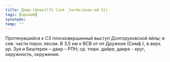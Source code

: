 ```yaml
---
title: Даир-[Алан]({% link _terms/алан.md %})
tags: [ороним]
synonyms:
temp: ""
---
```


Протянувшийся к СЗ плосковершинный выступ Долгоруковской яйлы; в сев. части
порос лесом. В 3,5 км к ВСВ от нп Дружное (Симф.), в верх. рр. Зуя и Бештерек –
даир – РПН; ср. тюрк. дайре, даире - круг, окружность, окружение.
